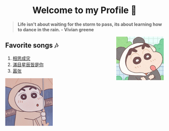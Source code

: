 <h1 align="center">Welcome to my Profile 🐲</h1>

> **Life isn't about waiting for the storm to pass, its about learning how to dance in the rain. - Vivian greene** 

<img src="./imgs/shin_panda.jpg" width="30%" align="right">

## Favorite songs 🎶
1. [相思成灾](https://youtu.be/wfHBy48BMNw)
2. [滿目星辰皆是你](https://youtu.be/a4GmmHzXF9Y)
3. [嚣张](https://youtu.be/js7_OSmYDxg)

<img src="./imgs/shin_raincoat.jpg" width="30%">

